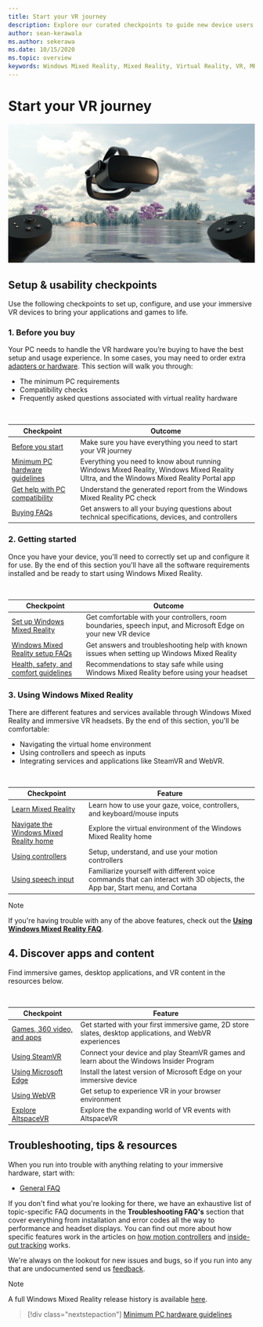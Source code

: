 ```yaml
---
title: Start your VR journey
description: Explore our curated checkpoints to guide new device users through setting up and using their immersive VR devices.
author: sean-kerawala
ms.author: sekerawa
ms.date: 10/15/2020
ms.topic: overview
keywords: Windows Mixed Reality, Mixed Reality, Virtual Reality, VR, MR,
---
```


# Start your VR journey

![Stock image of VR overlaid environment](images/vr-journey-hero.png)

## Setup & usability checkpoints

Use the following checkpoints to set up, configure, and use your immersive VR devices to bring your applications and games to life.

### 1. Before you buy

Your PC needs to handle the VR hardware you’re buying to have the best setup and usage experience. In some cases, you may need to order extra [adapters or hardware](recommended-adapters-for-windows-mixed-reality-capable-pcs.md). This section will walk you through:

* The minimum PC requirements
* Compatibility checks
* Frequently asked questions associated with virtual reality hardware

<br>

|  Checkpoint  |  Outcome  |
| --- | --- |
| [Before you start](before-you-start.md) | Make sure you have everything you need to start your VR journey |
| [Minimum PC hardware guidelines](windows-mixed-reality-minimum-pc-hardware-compatibility-guidelines.md) | Everything you need to know about running Windows Mixed Reality, Windows Mixed Reality Ultra, and the Windows Mixed Reality Portal app |
| [Get help with PC compatibility](get-help-with-pc-compatibility.md) | Understand the generated report from the Windows Mixed Reality PC check |
| [Buying FAQs](before-you-buy-faqs.md) | Get answers to all your buying questions about technical specifications, devices, and controllers |

### 2. Getting started

Once you have your device, you'll need to correctly set up and configure it for use. By the end of this section you'll have all the software requirements installed and be ready to start using Windows Mixed Reality.

<br>

|  Checkpoint  |  Outcome  |
| --- | --- |
| [Set up Windows Mixed Reality](set-up-windows-mixed-reality.md) | Get comfortable with your controllers, room boundaries, speech input, and Microsoft Edge on your new VR device |
| [Windows Mixed Reality setup FAQs](wmr-setup-faq.yml) | Get answers and troubleshooting help with known issues when setting up Windows Mixed Reality |
| [Health, safety, and comfort guidelines](wmr-health-safety-comfort.md) | Recommendations to stay safe while using Windows Mixed Reality before using your headset  |

### 3. Using Windows Mixed Reality

There are different features and services available through Windows Mixed Reality and immersive VR headsets. By the end of this section, you'll be comfortable:

* Navigating the virtual home environment
* Using controllers and speech as inputs
* Integrating services and applications like SteamVR and WebVR.

<br>

|  Checkpoint  |  Feature  |
| --- | --- |
| [Learn Mixed Reality](learn-mixed-reality.md) | Learn how to use your gaze, voice, controllers, and keyboard/mouse inputs |
| [Navigate the Windows Mixed Reality home](your-mixed-reality-home.md) | Explore the virtual environment of the Windows Mixed Reality home  |
| [Using controllers](controllers-in-wmr.md) | Setup, understand, and use your motion controllers |
| [Using speech input](using-speech-in-wmr.md) | Familiarize yourself with different voice commands that can interact with 3D objects, the App bar, Start menu, and Cortana |

> [!NOTE]
> If you're having trouble with any of the above features, check out the **[Using Windows Mixed Reality FAQ](using-wmr-faq.yml)**.

## 4. Discover apps and content

Find immersive games, desktop applications, and VR content in the resources below. 

<br>

|  Checkpoint  |  Feature  |
| --- | --- |
| [Games, 360 video, and apps](using-games-and-apps-in-windows-mixed-reality.md) | Get started with your first immersive game, 2D store slates, desktop applications, and WebVR experiences |
| [Using SteamVR](using-steamvr-with-windows-mixed-reality.md) | Connect your device and play SteamVR games and learn about the Windows Insider Program |
| [Using Microsoft Edge](using-microsoft-edge.md) | Install the latest version of Microsoft Edge on your immersive device |
| [Using WebVR](webvr.md) | Get setup to experience VR in your browser environment |
| [Explore AltspaceVR](/windows/mixed-reality/altspace-vr/explore/beginners-guide) | Explore the expanding world of VR events with AltspaceVR |

## Troubleshooting, tips & resources

When you run into trouble with anything relating to your immersive hardware, start with:
 
* [General FAQ](troubleshooting-windows-mixed-reality.md) 

If you don't find what you're looking for there, we have an exhaustive list of topic-specific FAQ documents in the **Troubleshooting FAQ's** section that cover everything from installation and error codes all the way to performance and headset displays. You can find out more about how specific features work in the articles on [how motion controllers](controllers-in-wmr.md) and [inside-out tracking](tracking-system.md) works.

We're always on the lookout for new issues and bugs, so if you run into any that are undocumented send us [feedback](filing-feedback.md).

> [!NOTE]
> A full Windows Mixed Reality release history is available [here](mixed-reality-software.md).

> [!div class="nextstepaction"]
> [Minimum PC hardware guidelines](windows-mixed-reality-minimum-pc-hardware-compatibility-guidelines.md)

<br>
